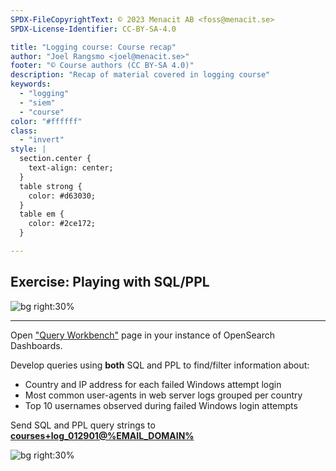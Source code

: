 ```yaml
---
SPDX-FileCopyrightText: © 2023 Menacit AB <foss@menacit.se>
SPDX-License-Identifier: CC-BY-SA-4.0

title: "Logging course: Course recap"
author: "Joel Rangsmo <joel@menacit.se>"
footer: "© Course authors (CC BY-SA 4.0)"
description: "Recap of material covered in logging course"
keywords:
  - "logging"
  - "siem"
  - "course"
color: "#ffffff"
class:
  - "invert"
style: |
  section.center {
    text-align: center;
  }
  table strong {
    color: #d63030;
  }
  table em {
    color: #2ce172;
  }

---
```

<!-- _footer: "%ATTRIBUTION_PREFIX% Fritzchens Fritz (CC0 1.0)" -->
## Exercise: Playing with SQL/PPL

![bg right:30%](images/29-chip_closeup.jpg)

---
<!-- _footer: "%ATTRIBUTION_PREFIX% Fritzchens Fritz (CC0 1.0)" -->
Open ["Query Workbench"](https://opensearch.org/docs/latest/dashboards/query-workbench/) page in
your instance of OpenSearch Dashboards.  

Develop queries using **both** SQL and PPL
to find/filter information about:
- Country and IP address for each failed Windows attempt login
- Most common user-agents in web server logs grouped per country
- Top 10 usernames observed during failed Windows login attempts

Send SQL and PPL query strings to
**[courses+log\_012901@%EMAIL_DOMAIN%](mailto:courses+log_012901@%EMAIL_DOMAIN%)**

![bg right:30%](images/29-chip_closeup.jpg)
